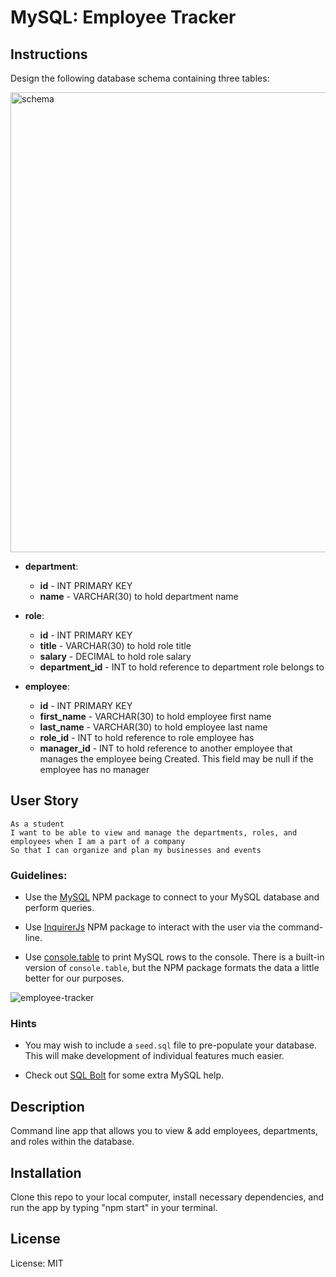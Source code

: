 # MySQL: Employee Tracker

## Instructions

Design the following database schema containing three tables:

<img width="736" alt="schema" src="https://user-images.githubusercontent.com/76062539/115100623-c7c58780-9f0b-11eb-90ee-18cbf8248b54.png">

* **department**:

  * **id** - INT PRIMARY KEY
  * **name** - VARCHAR(30) to hold department name

* **role**:

  * **id** - INT PRIMARY KEY
  * **title** -  VARCHAR(30) to hold role title
  * **salary** -  DECIMAL to hold role salary
  * **department_id** -  INT to hold reference to department role belongs to

* **employee**:

  * **id** - INT PRIMARY KEY
  * **first_name** - VARCHAR(30) to hold employee first name
  * **last_name** - VARCHAR(30) to hold employee last name
  * **role_id** - INT to hold reference to role employee has
  * **manager_id** - INT to hold reference to another employee that manages the employee being Created. This field may be null if the employee has no manager

## User Story
```
As a student
I want to be able to view and manage the departments, roles, and employees when I am a part of a company
So that I can organize and plan my businesses and events
```

### Guidelines:

* Use the [MySQL](https://www.npmjs.com/package/mysql) NPM package to connect to your MySQL database and perform queries.

* Use [InquirerJs](https://www.npmjs.com/package/inquirer/v/0.2.3) NPM package to interact with the user via the command-line.

* Use [console.table](https://www.npmjs.com/package/console.table) to print MySQL rows to the console. There is a built-in version of `console.table`, but the NPM package formats the data a little better for our purposes.

![employee-tracker](https://user-images.githubusercontent.com/76062539/115100630-d2801c80-9f0b-11eb-8679-fc069668e663.gif)

### Hints

* You may wish to include a `seed.sql` file to pre-populate your database. This will make development of individual features much easier.

* Check out [SQL Bolt](https://sqlbolt.com/) for some extra MySQL help.

## Description
Command line app that allows you to view & add employees, departments, and roles within the database.

## Installation
Clone this repo to your local computer, install necessary dependencies, and run the app by typing "npm start" in your terminal.

## License

License: MIT
